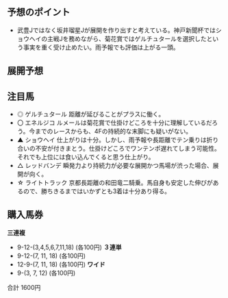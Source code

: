 ## 予想のポイント
- 武豊Jではなく坂井瑠星Jが展開を作り出すと考えている。神戸新聞杯ではショウヘイの主戦Jを務めながら、菊花賞ではゲルチュタールを選択したという事実を重く受け止めたい。雨予報でも評価は上がる一頭。

## 展開予想

## 注目馬
- ◎ ゲルチュタール
距離が延びることがプラスに働く。
- 〇 エネルジコ
ルメールは菊花賞で仕掛けどころを十分に理解しているだろう。今までのレースからも、4Fの持続的な末脚にも疑いがない。
- ▲ ショウヘイ
仕上がりは十分。しかし、雨予報や長距離でテン乗りは折り合いの不安が付きまとう。仕掛けどころでワンテンポ遅れてしまう可能性。それでも上位には食い込んでくると思う仕上がり。
- △ レッドバンデ
瞬発力より持続力が必要な展開かつ馬場が渋った場合、展開が向く。
- ☆ ライトトラック
京都長距離の和田竜二騎乗。馬自身も安定した伸びがあるので、勝ちきるまではいかずとも3着は十分あり得る。

## 購入馬券
**三連複**
- 9-12-(3,4,5,6,7,11,18) (各100円)
**３連単**
- 9-12-(7, 11, 18) (各100円)
- 12-9-(7, 11, 18) (各100円)
**ワイド**
- 9-(3, 7, 12) (各100円)

合計 1600円